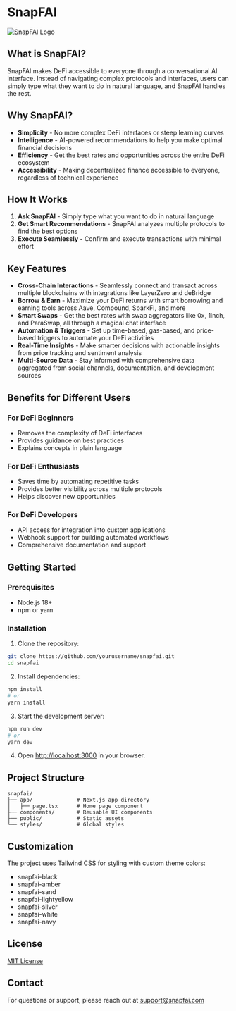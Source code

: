 # SnapFAI

![SnapFAI Logo](public/logo.png)

## What is SnapFAI?

SnapFAI makes DeFi accessible to everyone through a conversational AI interface. Instead of navigating complex protocols and interfaces, users can simply type what they want to do in natural language, and SnapFAI handles the rest.

## Why SnapFAI?

- **Simplicity** - No more complex DeFi interfaces or steep learning curves
- **Intelligence** - AI-powered recommendations to help you make optimal financial decisions
- **Efficiency** - Get the best rates and opportunities across the entire DeFi ecosystem
- **Accessibility** - Making decentralized finance accessible to everyone, regardless of technical experience

## How It Works

1. **Ask SnapFAI** - Simply type what you want to do in natural language
2. **Get Smart Recommendations** - SnapFAI analyzes multiple protocols to find the best options
3. **Execute Seamlessly** - Confirm and execute transactions with minimal effort

## Key Features

- **Cross-Chain Interactions** - Seamlessly connect and transact across multiple blockchains with integrations like LayerZero and deBridge
- **Borrow & Earn** - Maximize your DeFi returns with smart borrowing and earning tools across Aave, Compound, SparkFi, and more
- **Smart Swaps** - Get the best rates with swap aggregators like 0x, 1inch, and ParaSwap, all through a magical chat interface
- **Automation & Triggers** - Set up time-based, gas-based, and price-based triggers to automate your DeFi activities
- **Real-Time Insights** - Make smarter decisions with actionable insights from price tracking and sentiment analysis
- **Multi-Source Data** - Stay informed with comprehensive data aggregated from social channels, documentation, and development sources

## Benefits for Different Users

### For DeFi Beginners
- Removes the complexity of DeFi interfaces
- Provides guidance on best practices
- Explains concepts in plain language

### For DeFi Enthusiasts
- Saves time by automating repetitive tasks
- Provides better visibility across multiple protocols
- Helps discover new opportunities

### For DeFi Developers
- API access for integration into custom applications
- Webhook support for building automated workflows
- Comprehensive documentation and support

## Getting Started

### Prerequisites

- Node.js 18+ 
- npm or yarn

### Installation

1. Clone the repository:
```bash
git clone https://github.com/yourusername/snapfai.git
cd snapfai
```

2. Install dependencies:
```bash
npm install
# or
yarn install
```

3. Start the development server:
```bash
npm run dev
# or
yarn dev
```

4. Open [http://localhost:3000](http://localhost:3000) in your browser.

## Project Structure

```
snapfai/
├── app/              # Next.js app directory
│   ├── page.tsx      # Home page component
├── components/       # Reusable UI components
├── public/           # Static assets
└── styles/           # Global styles
```

## Customization

The project uses Tailwind CSS for styling with custom theme colors:

- snapfai-black
- snapfai-amber
- snapfai-sand
- snapfai-lightyellow
- snapfai-silver
- snapfai-white
- snapfai-navy

## License

[MIT License](LICENSE)

## Contact

For questions or support, please reach out at support@snapfai.com 
